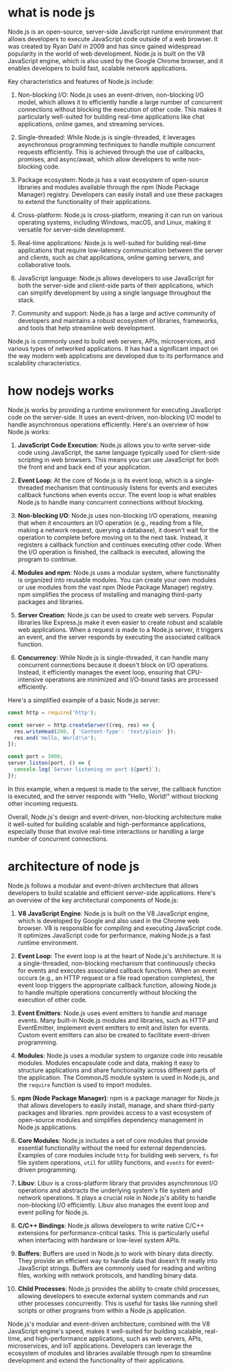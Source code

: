 

# what is node js 

Node.js is an open-source, server-side JavaScript runtime environment that allows developers to execute JavaScript code outside of a web browser. It was created by Ryan Dahl in 2009 and has since gained widespread popularity in the world of web development. Node.js is built on the V8 JavaScript engine, which is also used by the Google Chrome browser, and it enables developers to build fast, scalable network applications.

Key characteristics and features of Node.js include:

1. Non-blocking I/O: Node.js uses an event-driven, non-blocking I/O model, which allows it to efficiently handle a large number of concurrent connections without blocking the execution of other code. This makes it particularly well-suited for building real-time applications like chat applications, online games, and streaming services.

2. Single-threaded: While Node.js is single-threaded, it leverages asynchronous programming techniques to handle multiple concurrent requests efficiently. This is achieved through the use of callbacks, promises, and async/await, which allow developers to write non-blocking code.

3. Package ecosystem: Node.js has a vast ecosystem of open-source libraries and modules available through the npm (Node Package Manager) registry. Developers can easily install and use these packages to extend the functionality of their applications.

4. Cross-platform: Node.js is cross-platform, meaning it can run on various operating systems, including Windows, macOS, and Linux, making it versatile for server-side development.

5. Real-time applications: Node.js is well-suited for building real-time applications that require low-latency communication between the server and clients, such as chat applications, online gaming servers, and collaborative tools.

6. JavaScript language: Node.js allows developers to use JavaScript for both the server-side and client-side parts of their applications, which can simplify development by using a single language throughout the stack.

7. Community and support: Node.js has a large and active community of developers and maintains a robust ecosystem of libraries, frameworks, and tools that help streamline web development.

Node.js is commonly used to build web servers, APIs, microservices, and various types of networked applications. It has had a significant impact on the way modern web applications are developed due to its performance and scalability characteristics.




# how nodejs works


Node.js works by providing a runtime environment for executing JavaScript code on the server-side. It uses an event-driven, non-blocking I/O model to handle asynchronous operations efficiently. Here's an overview of how Node.js works:

1. **JavaScript Code Execution**: Node.js allows you to write server-side code using JavaScript, the same language typically used for client-side scripting in web browsers. This means you can use JavaScript for both the front end and back end of your application.

2. **Event Loop**: At the core of Node.js is its event loop, which is a single-threaded mechanism that continuously listens for events and executes callback functions when events occur. The event loop is what enables Node.js to handle many concurrent connections without blocking.

3. **Non-blocking I/O**: Node.js uses non-blocking I/O operations, meaning that when it encounters an I/O operation (e.g., reading from a file, making a network request, querying a database), it doesn't wait for the operation to complete before moving on to the next task. Instead, it registers a callback function and continues executing other code. When the I/O operation is finished, the callback is executed, allowing the program to continue.

4. **Modules and npm**: Node.js uses a modular system, where functionality is organized into reusable modules. You can create your own modules or use modules from the vast npm (Node Package Manager) registry. npm simplifies the process of installing and managing third-party packages and libraries.

5. **Server Creation**: Node.js can be used to create web servers. Popular libraries like Express.js make it even easier to create robust and scalable web applications. When a request is made to a Node.js server, it triggers an event, and the server responds by executing the associated callback function.

6. **Concurrency**: While Node.js is single-threaded, it can handle many concurrent connections because it doesn't block on I/O operations. Instead, it efficiently manages the event loop, ensuring that CPU-intensive operations are minimized and I/O-bound tasks are processed efficiently.

Here's a simplified example of a basic Node.js server:

```javascript
const http = require('http');

const server = http.createServer((req, res) => {
  res.writeHead(200, { 'Content-Type': 'text/plain' });
  res.end('Hello, World!\n');
});

const port = 3000;
server.listen(port, () => {
  console.log(`Server listening on port ${port}`);
});
```

In this example, when a request is made to the server, the callback function is executed, and the server responds with "Hello, World!" without blocking other incoming requests.

Overall, Node.js's design and event-driven, non-blocking architecture make it well-suited for building scalable and high-performance applications, especially those that involve real-time interactions or handling a large number of concurrent connections.



# architecture of node js 

Node.js follows a modular and event-driven architecture that allows developers to build scalable and efficient server-side applications. Here's an overview of the key architectural components of Node.js:

1. **V8 JavaScript Engine**: Node.js is built on the V8 JavaScript engine, which is developed by Google and also used in the Chrome web browser. V8 is responsible for compiling and executing JavaScript code. It optimizes JavaScript code for performance, making Node.js a fast runtime environment.

2. **Event Loop**: The event loop is at the heart of Node.js's architecture. It is a single-threaded, non-blocking mechanism that continuously checks for events and executes associated callback functions. When an event occurs (e.g., an HTTP request or a file read operation completes), the event loop triggers the appropriate callback function, allowing Node.js to handle multiple operations concurrently without blocking the execution of other code.

3. **Event Emitters**: Node.js uses event emitters to handle and manage events. Many built-in Node.js modules and libraries, such as HTTP and EventEmitter, implement event emitters to emit and listen for events. Custom event emitters can also be created to facilitate event-driven programming.

4. **Modules**: Node.js uses a modular system to organize code into reusable modules. Modules encapsulate code and data, making it easy to structure applications and share functionality across different parts of the application. The CommonJS module system is used in Node.js, and the `require` function is used to import modules.

5. **npm (Node Package Manager)**: npm is a package manager for Node.js that allows developers to easily install, manage, and share third-party packages and libraries. npm provides access to a vast ecosystem of open-source modules and simplifies dependency management in Node.js applications.

6. **Core Modules**: Node.js includes a set of core modules that provide essential functionality without the need for external dependencies. Examples of core modules include `http` for building web servers, `fs` for file system operations, `util` for utility functions, and `events` for event-driven programming.

7. **Libuv**: Libuv is a cross-platform library that provides asynchronous I/O operations and abstracts the underlying system's file system and network operations. It plays a crucial role in Node.js's ability to handle non-blocking I/O efficiently. Libuv also manages the event loop and event polling for Node.js.

8. **C/C++ Bindings**: Node.js allows developers to write native C/C++ extensions for performance-critical tasks. This is particularly useful when interfacing with hardware or low-level system APIs.

9. **Buffers**: Buffers are used in Node.js to work with binary data directly. They provide an efficient way to handle data that doesn't fit neatly into JavaScript strings. Buffers are commonly used for reading and writing files, working with network protocols, and handling binary data.

10. **Child Processes**: Node.js provides the ability to create child processes, allowing developers to execute external system commands and run other processes concurrently. This is useful for tasks like running shell scripts or other programs from within a Node.js application.

Node.js's modular and event-driven architecture, combined with the V8 JavaScript engine's speed, makes it well-suited for building scalable, real-time, and high-performance applications, such as web servers, APIs, microservices, and IoT applications. Developers can leverage the ecosystem of modules and libraries available through npm to streamline development and extend the functionality of their applications.